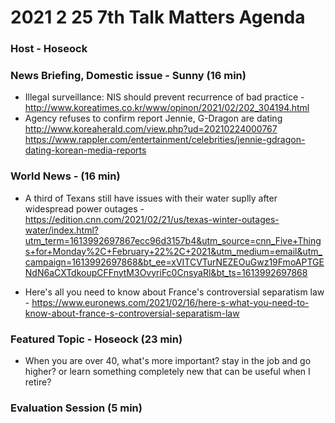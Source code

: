 # 2021 2 25 7th Talk Matters Agenda
### Host - Hoseock

### News Briefing, Domestic issue - Sunny (16 min)
* Illegal surveillance: NIS should prevent recurrence of bad practice - http://www.koreatimes.co.kr/www/opinon/2021/02/202_304194.html
 
* Agency refuses to confirm report Jennie, G-Dragon are dating
http://www.koreaherald.com/view.php?ud=20210224000767
https://www.rappler.com/entertainment/celebrities/jennie-gdragon-dating-korean-media-reports



### World News - (16 min)
* A third of Texans still have issues with their water suplly after widespread power outages - https://edition.cnn.com/2021/02/21/us/texas-winter-outages-water/index.html?utm_term=1613992697867ecc96d3157b4&utm_source=cnn_Five+Things+for+Monday%2C+February+22%2C+2021&utm_medium=email&utm_campaign=1613992697868&bt_ee=xVITCVTurNEZEOuGwz19FmoAPTGENdN6aCXTdkoupCFFnytM3OvyriFc0CnsyaRl&bt_ts=1613992697868

* Here's all you need to know about France's controversial separatism law - https://www.euronews.com/2021/02/16/here-s-what-you-need-to-know-about-france-s-controversial-separatism-law

### Featured Topic - Hoseock (23 min)
* When you are over 40, what's more important? stay in the job and go higher? or learn something completely new that can be useful when I retire? 
  


### Evaluation Session (5 min)
